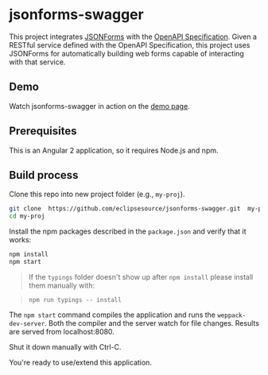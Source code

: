 # jsonforms-swagger

This project integrates [JSONForms](http://github.eclipsesource.com/jsonforms/) with the [OpenAPI Specification](https://github.com/OAI/OpenAPI-Specification).
Given a RESTful service defined with the OpenAPI Specification, this project uses JSONForms
for automatically building web forms capable of interacting with that service.

## Demo

Watch jsonforms-swagger in action on the [demo page](http://jsonforms-swagger.herokuapp.com/).

## Prerequisites

This is an Angular 2 application, so it requires Node.js and npm.

## Build process

Clone this repo into new project folder (e.g., `my-proj`).
```bash
git clone  https://github.com/eclipsesource/jsonforms-swagger.git  my-proj
cd my-proj
```

Install the npm packages described in the `package.json` and verify that it works:

```bash
npm install
npm start
```

> If the `typings` folder doesn't show up after `npm install` please install them manually with:

> `npm run typings -- install`

The `npm start` command compiles the application and runs the `weppack-dev-server`.
Both the compiler and the server watch for file changes.
Results are served from localhost:8080.

Shut it down manually with Ctrl-C.

You're ready to use/extend this application.
